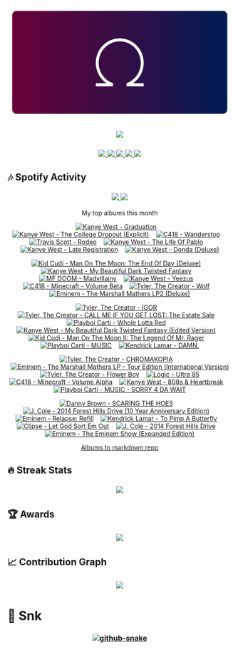 <!-- Thanks to vaaski for the SVG frame and inspiration -->
<h3 align="center">
  <a href="https://github.com/vaaski/vaaski">
    <!-- ts school Chromebook so ass this SVG lags it wtf 😭😭😭 -->
    <img src="https://raw.githubusercontent.com/om3ga6400/om3ga6400/refs/heads/main/assets/banner.svg">
  </a>
</h3>

<!-- Goofy view counter using journey-ad's Moe Counter. Might remove because it’s somewhat suggestive, but idk ¯\_(ツ)_/¯ -->
<h3 align="center">
  <a href="https://github.com/journey-ad/Moe-Counter">
    <img src="https://count.getloli.com/@om3ga6400?name=om3ga6400&theme=rule34&scale=1.5">
  </a>
</h3>

<!-- Bunch of shields.io and shields.io style badges -->
<h3 align="center">
  <!-- Another view counter; this one is in the shields.io style, made by antonkomarev and breaks occasionally -->
  <a href="https://github.com/antonkomarev/github-profile-views-counter/">
    <img src="https://komarev.com/ghpvc/?username=om3ga6400">
  </a>
  <!-- shields.io badge that shows how many stars I have on all my repos combined; links to shields.io -->
  <a href="https://shields.io/">
    <img src="https://img.shields.io/github/stars/om3ga6400?style=fflat-square&color=yellow&logo=github">
  </a>
  <!-- shields.io badge that shows how many followers I have; links to my followers page -->
  <a href="https://github.com/om3ga6400?tab=followers">
    <img src="https://img.shields.io/github/followers/om3ga6400?style=fflat-square&logo=github">
  </a>
  <!-- shields.io badge that shows what license I have on this repo; links to the license as raw text -->
  <a href="https://raw.githubusercontent.com/om3ga6400/om3ga6400/refs/heads/main/LICENSE">
    <img src="https://img.shields.io/github/license/om3ga6400/om3ga6400">
  </a>
  <!-- Very cool shields.io style badge using discord-md-badge by gitlimes, shows when I’m active on Discord. LIMES ARE NOT PINK -->
  <a href="https://github.com/gitlimes/discord-md-badge/">
    <img src="https://dcbadge.limes.pink/api/shield/1232072032590758069?style=fflat-square">
  </a>
</h3>

## 🎶 Spotify Activity

<h3 align="center">
  <a href="https://github.com/kittinan/spotify-github-profile/">
    <img src="https://spotify-github-profile.kittinanx.com/api/view?uid=317acg6cjueru456j7s6tsnejlle&cover_image=true&theme=novatorem&show_offline=true">
  </a>
  <a href="https://github.com/YungBricoCoop/statsfm-card">
    <img src="https://card.elwan.ch/?username=om3ga6400&type=artists&y_offset=0&height=120&width=450&spacing=10&g_start=0d1117&g_stop=0d1117">
  </a>
</h3>

<p align="center">My top albums this month</p>
 
<!-- STATSFM START -->

<p align="center"><a href="https://open.spotify.com/album/4SZko61aMnmgvNhfhgTuD3" target="_blank" rel="noopener noreferrer" title="#1 Kanye West - Graduation (25h 1m)"><img src="https://is1-ssl.mzstatic.com/image/thumb/Music116/v4/2f/db/2c/2fdb2c9d-171c-c6dc-57ee-4bae2b4bb11a/07UMGIM12671.rgb.jpg/768x768bb.jpg" alt="Kanye West - Graduation" width="100" height="100"></a>    <a href="https://open.spotify.com/album/1NRRN5RWwfuLmQdjshz0L7" target="_blank" rel="noopener noreferrer" title="#2 Kanye West - The College Dropout (Explicit) (24h 47m)"><img src="https://is1-ssl.mzstatic.com/image/thumb/Music118/v4/15/05/09/15050911-a2f1-9ebc-0d16-6e8faad1cf80/00602567924326.rgb.jpg/768x768bb.jpg" alt="Kanye West - The College Dropout (Explicit)" width="100" height="100"></a>    <a href="https://open.spotify.com/album/051vvnKIC9VaY8vw4R2s0y" target="_blank" rel="noopener noreferrer" title="#3 C418 - Wanderstop (23h 47m)"><img src="https://i.scdn.co/image/ab67616d0000b273cdabf1f47d77660f36940679" alt="C418 - Wanderstop" width="100" height="100"></a>    <a href="https://open.spotify.com/album/4PWBTB6NYSKQwfo79I3prg" target="_blank" rel="noopener noreferrer" title="#4 Travis Scott - Rodeo (22h 39m)"><img src="https://is1-ssl.mzstatic.com/image/thumb/Music221/v4/71/87/78/7187786f-70af-fd36-fc7f-a4ba61b65d98/886445454987.jpg/768x768bb.jpg" alt="Travis Scott - Rodeo" width="100" height="100"></a>    <a href="#" target="_blank" rel="noopener noreferrer" title="#5 Kanye West - The Life Of Pablo (21h 39m)"><img src="https://is1-ssl.mzstatic.com/image/thumb/Music126/v4/ab/74/4a/ab744ae9-235f-0a2f-9f8a-74ddee3c339e/16UMGIM37046.rgb.jpg/768x768bb.jpg" alt="Kanye West - The Life Of Pablo" width="100" height="100"></a>    <a href="https://open.spotify.com/album/1Lt8ADtFWXost5wFYbr6oS" target="_blank" rel="noopener noreferrer" title="#6 Kanye West - Late Registration (20h 54m)"><img src="https://i.scdn.co/image/ab67616d0000b2735ab6e74ffe44c1398dabaeb6" alt="Kanye West - Late Registration" width="100" height="100"></a>    <a href="https://open.spotify.com/album/2Wiyo7LzdeBCsVZiRA6vVZ" target="_blank" rel="noopener noreferrer" title="#7 Kanye West - Donda (Deluxe) (17h 24m)"><img src="https://is1-ssl.mzstatic.com/image/thumb/Music116/v4/cf/a7/f9/cfa7f9be-2d62-89a4-19bf-26276ab39f16/21UMGIM64738.rgb.jpg/768x768bb.jpg" alt="Kanye West - Donda (Deluxe)" width="100" height="100"></a></p>
<p align="center"><a href="https://open.spotify.com/album/2S8AWAM0nxyFy66YnUfIs3" target="_blank" rel="noopener noreferrer" title="#8 Kid Cudi - Man On The Moon: The End Of Day (Deluxe) (17h 4m)"><img src="https://is1-ssl.mzstatic.com/image/thumb/Music115/v4/dd/f5/50/ddf55058-b181-4099-bc12-4862b800cf96/09UMGIM33419.rgb.jpg/768x768bb.jpg" alt="Kid Cudi - Man On The Moon: The End Of Day (Deluxe)" width="100" height="100"></a>    <a href="https://open.spotify.com/album/6klUp8sQyRXGuJhqZu4PG3" target="_blank" rel="noopener noreferrer" title="#9 Kanye West - My Beautiful Dark Twisted Fantasy (16h 43m)"><img src="https://i.scdn.co/image/ab67616d0000b273baf2a68126739ff553f2930a" alt="Kanye West - My Beautiful Dark Twisted Fantasy" width="100" height="100"></a>    <a href="https://open.spotify.com/album/19bQiwEKhXUBJWY6oV3KZk" target="_blank" rel="noopener noreferrer" title="#10 MF DOOM - Madvillainy (14h 27m)"><img src="https://is1-ssl.mzstatic.com/image/thumb/Music125/v4/1a/c2/1a/1ac21a9d-3ffd-3f80-dc96-223622b50b5f/Madvillainy.jpg/768x768bb.jpg" alt="MF DOOM - Madvillainy" width="100" height="100"></a>    <a href="https://open.spotify.com/album/0XTAmejG8F97wF5MWoVbaY" target="_blank" rel="noopener noreferrer" title="#11 Kanye West - Yeezus (13h 51m)"><img src="https://is1-ssl.mzstatic.com/image/thumb/Music115/v4/3c/56/e7/3c56e717-06a0-b67d-e694-9b6e6e43a5a8/13UAAIM08444.rgb.jpg/768x768bb.jpg" alt="Kanye West - Yeezus" width="100" height="100"></a>    <a href="https://open.spotify.com/album/7CYDRyFCKtAYJBSpfovLyX" target="_blank" rel="noopener noreferrer" title="#12 C418 - Minecraft - Volume Beta (13h 46m)"><img src="https://is1-ssl.mzstatic.com/image/thumb/Music115/v4/75/ac/7f/75ac7fac-137e-7e5e-fa7b-88a3a44c0060/859711538643_cover.tif/768x768bb.jpg" alt="C418 - Minecraft - Volume Beta" width="100" height="100"></a>    <a href="https://open.spotify.com/album/40QTqOBBxCEIQlLNdSjFQB" target="_blank" rel="noopener noreferrer" title="#13 Tyler, The Creator - Wolf (13h 38m)"><img src="https://is1-ssl.mzstatic.com/image/thumb/Music116/v4/41/36/cb/4136cbae-f6aa-b1fc-5452-6f5e153f28a4/886443853874.jpg/768x768bb.jpg" alt="Tyler, The Creator - Wolf" width="100" height="100"></a>    <a href="#" target="_blank" rel="noopener noreferrer" title="#14 Eminem - The Marshall Mathers LP2 (Deluxe) (11h 14m)"><img src="https://is1-ssl.mzstatic.com/image/thumb/Music126/v4/00/35/65/0035653b-6949-3dc5-0c8e-dbe9deb9f82b/23UM1IM11434.rgb.jpg/768x768bb.jpg" alt="Eminem - The Marshall Mathers LP2 (Deluxe)" width="100" height="100"></a></p>
<p align="center"><a href="https://open.spotify.com/album/5zi7WsKlIiUXv09tbGLKsE" target="_blank" rel="noopener noreferrer" title="#15 Tyler, The Creator - IGOR (10h 46m)"><img src="https://is1-ssl.mzstatic.com/image/thumb/Music125/v4/0c/06/05/0c060581-6242-6a2a-a677-20170f2cf8da/886447710180.jpg/768x768bb.jpg" alt="Tyler, The Creator - IGOR" width="100" height="100"></a>    <a href="https://open.spotify.com/album/1GG6U2SSJPHO6XsFiBzxYv" target="_blank" rel="noopener noreferrer" title="#16 Tyler, The Creator - CALL ME IF YOU GET LOST: The Estate Sale (10h 43m)"><img src="https://is1-ssl.mzstatic.com/image/thumb/Music126/v4/0b/4d/63/0b4d63aa-f47c-6905-fea3-8fc84dbf1083/196871011907.jpg/768x768bb.jpg" alt="Tyler, The Creator - CALL ME IF YOU GET LOST: The Estate Sale" width="100" height="100"></a>    <a href="https://open.spotify.com/album/2QRedhP5RmKJiJ1i8VgDGR" target="_blank" rel="noopener noreferrer" title="#17 Playboi Carti - Whole Lotta Red (9h 42m)"><img src="https://is1-ssl.mzstatic.com/image/thumb/Music115/v4/ba/1e/05/ba1e058e-5637-e53c-563c-f5b9a1a6c344/20UM1IM18331.rgb.jpg/768x768bb.jpg" alt="Playboi Carti - Whole Lotta Red" width="100" height="100"></a>    <a href="https://open.spotify.com/album/555YaDGJyzG0QkdImBtPFD" target="_blank" rel="noopener noreferrer" title="#18 Kanye West - My Beautiful Dark Twisted Fantasy (Edited Version) (9h 40m)"><img src="https://i.scdn.co/image/ab67616d0000b27353e1d2591f23b32376976c88" alt="Kanye West - My Beautiful Dark Twisted Fantasy (Edited Version)" width="100" height="100"></a>    <a href="https://open.spotify.com/album/0InO6eGRL47KErEYEoc2rP" target="_blank" rel="noopener noreferrer" title="#19 Kid Cudi - Man On The Moon II: The Legend Of Mr. Rager (9h 10m)"><img src="https://i.scdn.co/image/ab67616d0000b2735a750965d0ad3f11cac34628" alt="Kid Cudi - Man On The Moon II: The Legend Of Mr. Rager" width="100" height="100"></a>    <a href="https://open.spotify.com/album/0fSfkmx0tdPqFYkJuNX74a" target="_blank" rel="noopener noreferrer" title="#20 Playboi Carti - MUSIC (8h 46m)"><img src="https://i.scdn.co/image/ab67616d0000b2736b219c8d8462bfe254a20469" alt="Playboi Carti - MUSIC" width="100" height="100"></a>    <a href="https://open.spotify.com/album/0bLXUfNT34mna9aXq8ex68" target="_blank" rel="noopener noreferrer" title="#21 Kendrick Lamar - DAMN. (8h 41m)"><img src="https://is1-ssl.mzstatic.com/image/thumb/Music112/v4/ab/16/ef/ab16efe9-e7f1-66ec-021c-5592a23f0f9e/17UMGIM88793.rgb.jpg/768x768bb.jpg" alt="Kendrick Lamar - DAMN." width="100" height="100"></a></p>
<p align="center"><a href="#" target="_blank" rel="noopener noreferrer" title="#22 Tyler, The Creator - CHROMAKOPIA (8h 37m)"><img src="https://i.scdn.co/image/ab67616d0000b273232374a6a869e62826f3f1f7" alt="Tyler, The Creator - CHROMAKOPIA" width="100" height="100"></a>    <a href="https://open.spotify.com/album/7uYAa3GMb8TSsK5lKE3Cbn" target="_blank" rel="noopener noreferrer" title="#23 Eminem - The Marshall Mathers LP - Tour Edition (International Version) (8h 22m)"><img src="https://i.scdn.co/image/ab67616d0000b273660b251d25d51665990552ec" alt="Eminem - The Marshall Mathers LP - Tour Edition (International Version)" width="100" height="100"></a>    <a href="https://open.spotify.com/album/2nkto6YNI4rUYTLqEwWJ3o" target="_blank" rel="noopener noreferrer" title="#24 Tyler, The Creator - Flower Boy (7h 52m)"><img src="https://is1-ssl.mzstatic.com/image/thumb/Music125/v4/fd/fd/8c/fdfd8c26-b8f9-4768-41d3-b24773250c65/886446605814.jpg/768x768bb.jpg" alt="Tyler, The Creator - Flower Boy" width="100" height="100"></a>    <a href="https://open.spotify.com/album/6vVOpqIXPbM9vZWzesdTax" target="_blank" rel="noopener noreferrer" title="#25 Logic - Ultra 85 (7h 37m)"><img src="https://is1-ssl.mzstatic.com/image/thumb/Music211/v4/b3/15/26/b315265f-37c6-6dab-5f25-d4f25b9ad34b/4099964032628.jpg/768x768bb.jpg" alt="Logic - Ultra 85" width="100" height="100"></a>    <a href="https://open.spotify.com/album/3Gt7rOjcZQoHCfnKl5AkK7" target="_blank" rel="noopener noreferrer" title="#26 C418 - Minecraft - Volume Alpha (7h 18m)"><img src="https://is1-ssl.mzstatic.com/image/thumb/Music115/v4/08/11/31/08113125-d66e-1f90-65d9-08e28000495c/859705593825_cover.jpg/768x768bb.jpg" alt="C418 - Minecraft - Volume Alpha" width="100" height="100"></a>    <a href="https://open.spotify.com/album/3WFTGIO6E3Xh4paEOBY9OU" target="_blank" rel="noopener noreferrer" title="#27 Kanye West - 808s &amp; Heartbreak (7h 17m)"><img src="https://is1-ssl.mzstatic.com/image/thumb/Music115/v4/fb/5c/f2/fb5cf235-2ae9-34c3-1ddb-ef896fb14175/16UMGIM58688.rgb.jpg/768x768bb.jpg" alt="Kanye West - 808s &amp; Heartbreak" width="100" height="100"></a>    <a href="https://open.spotify.com/album/7sFZGbkCitoqQz7Rt3LoKg" target="_blank" rel="noopener noreferrer" title="#28 Playboi Carti - MUSIC - SORRY 4 DA WAIT (7h 17m)"><img src="https://i.scdn.co/image/ab67616d0000b2736da4ec0bce9baf42436db10a" alt="Playboi Carti - MUSIC - SORRY 4 DA WAIT" width="100" height="100"></a></p>
<p align="center"><a href="https://open.spotify.com/album/3u20OXh03DjCUzbf8XcGTq" target="_blank" rel="noopener noreferrer" title="#29 Danny Brown - SCARING THE HOES (7h 2m)"><img src="https://is1-ssl.mzstatic.com/image/thumb/Music126/v4/53/8c/9f/538c9f47-17ca-97a5-3874-68108f870c6a/197188290252.jpg/768x768bb.jpg" alt="Danny Brown - SCARING THE HOES" width="100" height="100"></a>    <a href="https://open.spotify.com/album/2fSAC0ZiYnwKfzLEvyaMm8" target="_blank" rel="noopener noreferrer" title="#30 J. Cole - 2014 Forest Hills Drive (10 Year Anniversary Edition) (7h 0m)"><img src="https://is1-ssl.mzstatic.com/image/thumb/Music211/v4/b4/b1/91/b4b191e7-4b2f-6685-a48a-6ba09228aeb3/24UM1IM40941.rgb.jpg/768x768bb.jpg" alt="J. Cole - 2014 Forest Hills Drive (10 Year Anniversary Edition)" width="100" height="100"></a>    <a href="#" target="_blank" rel="noopener noreferrer" title="#31 Eminem - Relapse: Refill (6h 52m)"><img src="https://is1-ssl.mzstatic.com/image/thumb/Music118/v4/70/24/07/70240744-aa07-fb80-e7bd-c24526102946/00602527310343.rgb.jpg/768x768bb.jpg" alt="Eminem - Relapse: Refill" width="100" height="100"></a>    <a href="https://open.spotify.com/album/7ycBtnsMtyVbbwTfJwRjSP" target="_blank" rel="noopener noreferrer" title="#32 Kendrick Lamar - To Pimp A Butterfly (6h 48m)"><img src="https://is1-ssl.mzstatic.com/image/thumb/Music112/v4/0d/ae/61/0dae6140-d4af-d0df-eae0-3c92eb392a33/15UMGIM11922.rgb.jpg/768x768bb.jpg" alt="Kendrick Lamar - To Pimp A Butterfly" width="100" height="100"></a>    <a href="https://open.spotify.com/album/17ScNnJ0lSWajodZaRpHdQ" target="_blank" rel="noopener noreferrer" title="#33 Clipse - Let God Sort Em Out (6h 45m)"><img src="https://is1-ssl.mzstatic.com/image/thumb/Music211/v4/70/a6/9a/70a69aeb-3bcf-968b-de75-f3cb44a89e1b/1605.jpg/768x768bb.jpg" alt="Clipse - Let God Sort Em Out" width="100" height="100"></a>    <a href="https://open.spotify.com/album/0UMMIkurRUmkruZ3KGBLtG" target="_blank" rel="noopener noreferrer" title="#34 J. Cole - 2014 Forest Hills Drive (6h 33m)"><img src="https://is1-ssl.mzstatic.com/image/thumb/Music116/v4/92/b9/62/92b9624d-e9fb-0e4f-f14b-6f1f96c0a3e0/21UM1IM54414.rgb.jpg/768x768bb.jpg" alt="J. Cole - 2014 Forest Hills Drive" width="100" height="100"></a>    <a href="https://open.spotify.com/album/6EzbFdrwvWpnpUjzrR57aU" target="_blank" rel="noopener noreferrer" title="#35 Eminem - The Eminem Show (Expanded Edition) (6h 26m)"><img src="https://is1-ssl.mzstatic.com/image/thumb/Music112/v4/c9/02/cd/c902cdef-e179-5b70-8142-112a2abe7f27/22UMGIM49875.rgb.jpg/768x768bb.jpg" alt="Eminem - The Eminem Show (Expanded Edition)" width="100" height="100"></a></p>
<!-- STATSFM END -->

<p align="center">
  <a href="https://github.com/teraha-dev/statsfm-to-markdown">Albums to markdown repo</a>
</p>

## 🔥 Streak Stats

<h3 align="center">
  <a href="https://github.com/om3ga6400/github-readme-streak-stats/">
    <img src="https://github-readme-streak-stats-om3ga6400.vercel.app/?user=om3ga6400&theme=github-dark-blue&hide_border=true&date_format=j/n/Y">
  </a>
</h3>

## 🏆 Awards

<h3 align="center">
  <a href="https://github.com/om3ga6400/github-profile-trophy/">
    <img src="https://github-profile-trophy-om3ga6400.vercel.app/?username=OM3GA6400&theme=darkhub&no-frame=true&row=1&margin-w=0&column=8">
  </a>
</h3>

## 📈 Contribution Graph

<h3 align="center">
  <a href="https://github.com/ashutosh00710/github-readme-activity-graph/">
    <img src="https://github-readme-activity-graph.vercel.app/graph?username=OM3GA6400&theme=github-dark&hide_border=true&hide_title=true">
  </a>
</h3>

# 🐍 Snk

<h3 align="center">
  <a href="https://github.com/Platane/snk/">
    <picture>
      <source media="(prefers-color-scheme: dark)" srcset="https://raw.githubusercontent.com/om3ga6400/om3ga6400/refs/heads/output/github-snake-dark.svg">
      <source media="(prefers-color-scheme: light)" srcset="https://raw.githubusercontent.com/om3ga6400/om3ga6400/refs/heads/output/github-snake.svg">
      <img alt="github-snake">
    </picture>
  </a>
</h3>

<!--Geometria and Euclid Flex-->

